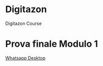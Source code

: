 # Digitazon

Digitazon Course 

# Prova finale Modulo 1 

[Whatsapp Desktop](https://github.com/Th3Magic/Digitazon/Module%201/Prova_Finale)
